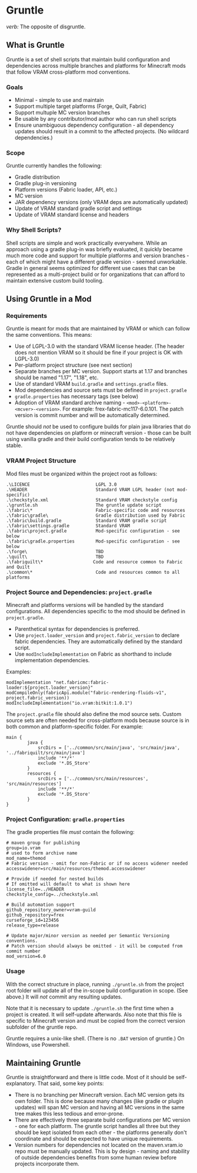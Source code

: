 # Gruntle
_verb:_ The opposite of disgruntle.

## What is Gruntle
Gruntle is a set of shell scripts that maintain build configuration and dependencies across multiple branches and platforms for Minecraft mods that follow VRAM cross-platform mod conventions.

### Goals
* Minimal - simple to use and maintain
* Support multiple target platforms (Forge, Quilt, Fabric)
* Support multuple MC version branches
* Be usable by any contributor/mod author who can run shell scripts
* Ensure unambiguous dependency configuration - all dependency updates should result in a commit to the affected projects. (No wildcard dependencies.)

### Scope
Gruntle currently handles the following:
* Gradle distribution
* Gradle plug-in versioning
* Platform versions (Fabric loader, API, etc.)
* MC version
* JAR dependency versions (only VRAM deps are automatically updated)
* Update of VRAM standard gradle script and settings
* Update of VRAM standard license and headers

### Why Shell Scripts?
Shell scripts are simple and work practically everywhere.  While an approach using a gradle plug-in was briefly evaluated, it quickly became much more code and support for multiple platforms and version branches - each of which might have a different gradle version - seemed unworkable.  Gradle in general seems optimized for different use cases that can be represented as a multi-project build or for organizations that can afford to maintain extensive custom build tooling.

## Using Gruntle in a Mod

### Requirements
Gruntle is meant for mods that are maintained by VRAM or which can follow the same conventions. This means:
* Use of LGPL-3.0 with the standard VRAM license header. (The header does not mention VRAM so it should be fine if your project is OK with LGPL-3.0)
* Per-platform project structure (see next section)
* Separate branches per MC version. Support starts at 1.17 and branches should be named "1.17", "1.18", etc.
* Use of standard VRAM `build.gradle` and `settings.gradle` files.
* Mod dependencies and source sets must be defined in `project.gradle`
* `gradle.properties` has necessary tags (see below)
* Adoption of VRAM standard archive naming - `<mod>-<platform>-<mcver>-<version>`. For example: frex-fabric-mc117-6.0.101. The patch version is commit number and will be automatically determined.

Gruntle should _not_ be used to configure builds for plain java libraries that do not have dependencies on platform or minecraft version - those can be built using vanilla gradle and their build configuration tends to be relatively stable.

### VRAM Project Structure
Mod files must be organized within the project root as follows:

```
.\LICENCE                         LGPL 3.0
.\HEADER                          Standard VRAM LGPL header (not mod-specific)
.\checkstyle.xml                  Standard VRAM checkstyle config
.\gruntle.sh                      The gruntle update script
.\fabric\*                        Fabric-specific code and resources
.\fabric\gradle\                  Gradle distribution used by Fabric
.\fabric\build.gradle             Standard VRAM gradle script
.\fabric\settings.gradle          Standard VRAM
.\fabric\project.gradle           Mod-specific configuration - see below
.\fabric\gradle.properties        Mod-specific configuration - see below
.\forge\                          TBD
.\quilt\                          TBD
.\fabriquilt\*                   Code and resource common to Fabric and Quilt
.\common\*                        Code and resources common to all platforms
```

### Project Source and Dependencies: `project.gradle`
Minecraft and platforms versions will be handled by the standard configurations. All dependencies specific to the mod should be defined in `project.gradle`.

* Parenthetical syntax for dependencies is preferred.
* Use `project.loader_version` and `project.fabric_version` to declare fabric dependencies. They are automatically defined by the standard script.
* Use `modIncludeImplementation` on Fabric as shorthand to include implementation dependencies.

Examples:
```
modImplementation "net.fabricmc:fabric-loader:${project.loader_version}"
modCompileOnly(fabricApi.module("fabric-rendering-fluids-v1", project.fabric_version))
modIncludeImplementation("io.vram:bitkit:1.0.1")
```

The `project.gradle` file should also define the mod source sets. Custom source sets are often needed for cross-platform mods because source is in both common and platform-specific folder.  For example:

```
main {
		java {
			srcDirs = ['../common/src/main/java', 'src/main/java', '../fabriquilt/src/main/java']
			include '**/*'
			exclude '*.DS_Store'
		}
		resources {
			srcDirs = ['../common/src/main/resources', 'src/main/resources']
			include '**/*'
			exclude '*.DS_Store'
		}
}
```

### Project Configuration: `gradle.properties`
The gradle properties file _must_ contain the following:

```properties
# maven group for publishing
group=io.vram
# used to form archive name
mod_name=themod
# Fabric version - omit for non-Fabric or if no access widener needed
accesswidener=src/main/resources/themod.accesswidener

# Provide if needed for nested builds
# If omitted will default to what is shown here
license_file=../HEADER
checkstyle_config=../checkstyle.xml

# Build automation support
github_repository_owner=vram-guild
github_repository=frex
curseforge_id=123456
release_type=release

# Update major/minor version as needed per Semantic Versioning conventions.
# Patch version should always be omitted - it will be computed from commit number
mod_version=6.0
```

### Usage
With the correct structure in place, running `./gruntle.sh` from the project root folder will update all of the in-scope build configuration in scope. (See above.) It will _not_ commit any resulting updates.

Note that it is necessary to update `./gruntle.sh` the first time when a project is created. It will self-update afterwards.  Also note that this file is specific to Minecraft version and must be copied from the correct version subfolder of the gruntle repo.

Gruntle requires a unix-like shell. (There is no `.BAT` version of gruntle.) On Windows, use Powershell.

## Maintaining Gruntle
Gruntle is straightforward and there is little code. Most of it should be self-explanatory.  That said, some key points:

* There is no branching per Minecraft version. Each MC version gets its own folder.  This is done because many changes (like gradle or plugin updates) will span MC version and having all MC versions in the same tree makes this less tedious and error-prone.
* There are effectively three separate build configurations per MC version - one for each platform.  The gruntle script handles all three but they should be kept isolated from each other - the platforms generally don't coordinate and should be expected to have unique requirements.
* Version numbers for dependencies not located on the maven.vram.io repo must be manually updated.  This is by design - naming and stability of outside dependencies benefits from some human review before projects incorporate them.
